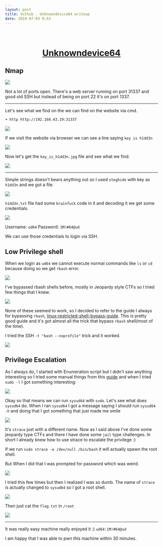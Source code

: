 ```yaml
---
layout: post
title: Vulhub - Unknowndevice64 writeup
date: 2019-07-03 9:53
---
```

<h1 align="center">
  <br>
  <a href="https://www.vulnhub.com/entry/unknowndevice64-1,293/">Unknowndevice64</a>
  <br>
</h1>

## Nmap

![](images/ud64/nmap.png)

Not a lot of ports open. There's a web server running on port 31337 and good old SSH but instead of being on port 22 it's on port 1337.

***

Let's see what we find on the we can find on the website via cmd.

```bash
➜ http http://192.168.43.19:31337
```

![](images/ud64/comment.png)

If we visit the website via browser we can see a line saying `key is h1dd3n`

![](images/ud64/key.png)

Now let's get the `key_is_h1dd3n.jpg` file and see what we find.

![](images/ud64/secret.jpg)

***

Simple strings doesn't bears anything out so I used `steghide` with key as `h1dd3n` and we got a file.

![](images/ud64/steghide.png)

`h1dd3n.txt` file had some `brainfuck` code in it and decoding it we get some credentials.

![](images/ud64/brain.png)

Username: `ud64`
Password: `1M!#64@ud`

We can use those credentials to login via SSH.

## Low Privilege shell

When we login as `ud64` we cannot execute normal commands like `ls` or `cd` because doing so we get `rbash` error.

![](images/ud64/rbash-err.png)

I've bypassed rbash shells before, mostly in Jeopardy style CTFs so I tried few things that I knew.

![](images/ud64/rbash.png)

None of these seemed to work, so I decided to refer to the guide I always for bypassing `rbash`, [linux-restricted-shell-bypass-guide](https://www.exploit-db.com/docs/english/44592-linux-restricted-shell-bypass-guide.pdf
). This is pretty good guide and it's got almost all the trick that bypass `rbash` shell(most of the time).

I tried the SSH `-t "bash --noprofile"` trick and it worked.

![](images/ud64/ssh-yes.png)

## Privilege Escalation

As I always do, I started with Enumeration script but I didn't saw anything interesting so I tried some manual things from this [guide](https://sushant747.gitbooks.io/total-oscp-guide/privilege_escalation_-_linux.html) and when I tried `sudo -l` I got something interesting:

![](images/ud64/sudo.png)

Okay so that means we can run `sysud64` with `sudo`. Let's see what does `sysud64` do. When I ran `sysud64` I got a message saying I should run `sysud64 -h` and doing that I got something that just made me smile

![](images/ud64/strace.png)


It's `strace` just with a different name. Now as I said above I've done some jeopardy type CTFs and there I have done some `jail` type challenges. In short I already knew how to use strace to escalate the privilege :)

If we run `sudo strace -o /dev/null /bin/bash` it will actually spawn the root shell.

But When I did that I was prompted for password which was weird.

![](images/ud64/damn.png)

I tried this few times but then I realized I was so dumb. The name of `strace` is actually changed to `sysud64` so I got a root shell.

![](images/ud64/whoami.png)

Then just cat the `flag.txt` in `/root`

![](images/ud64/root.png)

***

It was really easy machine really enjoyed it :)
`ud64:1M!#64@ud`

I am happy that I was able to pwn this machine within 30 minutes.
